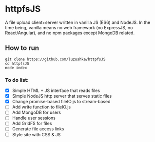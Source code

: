 # httpfsJS
A file upload client+server written in vanilla JS (ES6) and NodeJS.
In the time being, vanilla means no web framework (no ExpressJS, no React/Angular),
and no npm packages except MongoDB related.

## How to run
```
git clone https://github.com/luzushka/httpfsJS
cd httpfsJS
node index
```

### To do list:
- [X] Simple HTML + JS interface that reads files
- [X] Simple NodeJS http server that serves static files
- [X] Change promise-based fileIO.js to stream-based
- [ ] Add write function to fileIO.js
- [ ] Add MongoDB for users
- [ ] Handle user sessions
- [ ] Add GridFS for files
- [ ] Generate file access links
- [ ] Style site with CSS & JS
